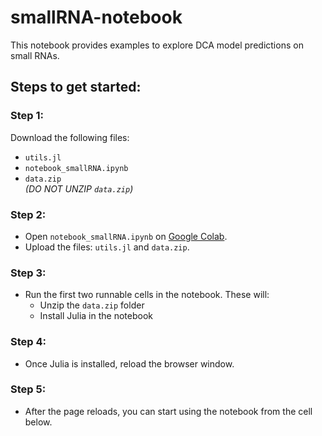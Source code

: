 # smallRNA-notebook

This notebook provides examples to explore DCA model predictions on small RNAs.

## Steps to get started:

### Step 1:
Download the following files:
- `utils.jl`
- `notebook_smallRNA.ipynb`
- `data.zip`  
  *(DO NOT UNZIP `data.zip`)*

### Step 2:
- Open `notebook_smallRNA.ipynb` on [Google Colab](https://colab.research.google.com).
- Upload the files: `utils.jl` and `data.zip`.

### Step 3:
- Run the first two runnable cells in the notebook. These will:
  - Unzip the `data.zip` folder
  - Install Julia in the notebook

### Step 4:
- Once Julia is installed, reload the browser window.

### Step 5:
- After the page reloads, you can start using the notebook from the cell below.





